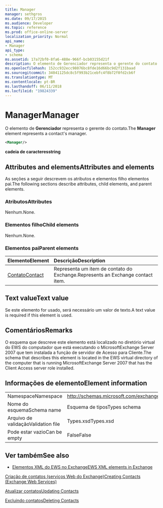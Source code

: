 ```yaml
---
title: Manager
manager: sethgros
ms.date: 09/17/2015
ms.audience: Developer
ms.topic: reference
ms.prod: office-online-server
localization_priority: Normal
api_name:
- Manager
api_type:
- schema
ms.assetid: 17a72bf0-8fa6-488e-966f-bcb03155d21f
description: O elemento de Gerenciador representa o gerente do contato.
ms.openlocfilehash: 152cc932ecc98076bc8fde16d66bc9d2f131baad
ms.sourcegitcommit: 34041125dc8c5f993b21cebfc4f8b72f0fd2cb6f
ms.translationtype: MT
ms.contentlocale: pt-BR
ms.lasthandoff: 06/11/2018
ms.locfileid: "19824339"
---
```

# <a name="manager"></a><span data-ttu-id="0b5d1-103">Manager</span><span class="sxs-lookup"><span data-stu-id="0b5d1-103">Manager</span></span>

<span data-ttu-id="0b5d1-104">O elemento de **Gerenciador** representa o gerente do contato.</span><span class="sxs-lookup"><span data-stu-id="0b5d1-104">The **Manager** element represents a contact's manager.</span></span> 
  
```xml
<Manager/>
```

 <span data-ttu-id="0b5d1-105">**cadeia de caracteres**</span><span class="sxs-lookup"><span data-stu-id="0b5d1-105">**string**</span></span>
## <a name="attributes-and-elements"></a><span data-ttu-id="0b5d1-106">Attributes and elements</span><span class="sxs-lookup"><span data-stu-id="0b5d1-106">Attributes and elements</span></span>

<span data-ttu-id="0b5d1-107">As seções a seguir descrevem os atributos e elementos filho elementos pai.</span><span class="sxs-lookup"><span data-stu-id="0b5d1-107">The following sections describe attributes, child elements, and parent elements.</span></span>
  
### <a name="attributes"></a><span data-ttu-id="0b5d1-108">Atributos</span><span class="sxs-lookup"><span data-stu-id="0b5d1-108">Attributes</span></span>

<span data-ttu-id="0b5d1-109">Nenhum.</span><span class="sxs-lookup"><span data-stu-id="0b5d1-109">None.</span></span>
  
### <a name="child-elements"></a><span data-ttu-id="0b5d1-110">Elementos filho</span><span class="sxs-lookup"><span data-stu-id="0b5d1-110">Child elements</span></span>

<span data-ttu-id="0b5d1-111">Nenhum.</span><span class="sxs-lookup"><span data-stu-id="0b5d1-111">None.</span></span>
  
### <a name="parent-elements"></a><span data-ttu-id="0b5d1-112">Elementos pai</span><span class="sxs-lookup"><span data-stu-id="0b5d1-112">Parent elements</span></span>

|<span data-ttu-id="0b5d1-113">**Elemento**</span><span class="sxs-lookup"><span data-stu-id="0b5d1-113">**Element**</span></span>|<span data-ttu-id="0b5d1-114">**Descrição**</span><span class="sxs-lookup"><span data-stu-id="0b5d1-114">**Description**</span></span>|
|:-----|:-----|
|[<span data-ttu-id="0b5d1-115">Contato</span><span class="sxs-lookup"><span data-stu-id="0b5d1-115">Contact</span></span>](contact.md) <br/> |<span data-ttu-id="0b5d1-116">Representa um item de contato do Exchange.</span><span class="sxs-lookup"><span data-stu-id="0b5d1-116">Represents an Exchange contact item.</span></span>  <br/> |
   
## <a name="text-value"></a><span data-ttu-id="0b5d1-117">Text value</span><span class="sxs-lookup"><span data-stu-id="0b5d1-117">Text value</span></span>

<span data-ttu-id="0b5d1-118">Se este elemento for usado, será necessário um valor de texto.</span><span class="sxs-lookup"><span data-stu-id="0b5d1-118">A text value is required if this element is used.</span></span>
  
## <a name="remarks"></a><span data-ttu-id="0b5d1-119">Comentários</span><span class="sxs-lookup"><span data-stu-id="0b5d1-119">Remarks</span></span>

<span data-ttu-id="0b5d1-120">O esquema que descreve este elemento está localizado no diretório virtual do EWS do computador que está executando o MicrosoftExchange Server 2007 que tem instalada a função de servidor de Acesso para Cliente.</span><span class="sxs-lookup"><span data-stu-id="0b5d1-120">The schema that describes this element is located in the EWS virtual directory of the computer that is running MicrosoftExchange Server 2007 that has the Client Access server role installed.</span></span>
  
## <a name="element-information"></a><span data-ttu-id="0b5d1-121">Informações de elemento</span><span class="sxs-lookup"><span data-stu-id="0b5d1-121">Element information</span></span>

|||
|:-----|:-----|
|<span data-ttu-id="0b5d1-122">Namespace</span><span class="sxs-lookup"><span data-stu-id="0b5d1-122">Namespace</span></span>  <br/> |http://schemas.microsoft.com/exchange/services/2006/types  <br/> |
|<span data-ttu-id="0b5d1-123">Nome do esquema</span><span class="sxs-lookup"><span data-stu-id="0b5d1-123">Schema name</span></span>  <br/> |<span data-ttu-id="0b5d1-124">Esquema de tipos</span><span class="sxs-lookup"><span data-stu-id="0b5d1-124">Types schema</span></span>  <br/> |
|<span data-ttu-id="0b5d1-125">Arquivo de validação</span><span class="sxs-lookup"><span data-stu-id="0b5d1-125">Validation file</span></span>  <br/> |<span data-ttu-id="0b5d1-126">Types.xsd</span><span class="sxs-lookup"><span data-stu-id="0b5d1-126">Types.xsd</span></span>  <br/> |
|<span data-ttu-id="0b5d1-127">Pode estar vazio</span><span class="sxs-lookup"><span data-stu-id="0b5d1-127">Can be empty</span></span>  <br/> |<span data-ttu-id="0b5d1-128">False</span><span class="sxs-lookup"><span data-stu-id="0b5d1-128">False</span></span>  <br/> |
   
## <a name="see-also"></a><span data-ttu-id="0b5d1-129">Ver também</span><span class="sxs-lookup"><span data-stu-id="0b5d1-129">See also</span></span>



- [<span data-ttu-id="0b5d1-130">Elementos XML do EWS no Exchange</span><span class="sxs-lookup"><span data-stu-id="0b5d1-130">EWS XML elements in Exchange</span></span>](ews-xml-elements-in-exchange.md)


[<span data-ttu-id="0b5d1-131">Criação de contatos (serviços Web do Exchange)</span><span class="sxs-lookup"><span data-stu-id="0b5d1-131">Creating Contacts (Exchange Web Services)</span></span>](http://msdn.microsoft.com/library/4845917e-70d1-481c-bbd7-011ec6571789%28Office.15%29.aspx)
  
[<span data-ttu-id="0b5d1-132">Atualizar contatos</span><span class="sxs-lookup"><span data-stu-id="0b5d1-132">Updating Contacts</span></span>](http://msdn.microsoft.com/library/9a865953-b94a-4229-b632-2dee433314be%28Office.15%29.aspx)
  
[<span data-ttu-id="0b5d1-133">Excluindo contatos</span><span class="sxs-lookup"><span data-stu-id="0b5d1-133">Deleting Contacts</span></span>](http://msdn.microsoft.com/library/fcc3dc84-cd3e-455e-a1a7-ae6921c9b588%28Office.15%29.aspx)

